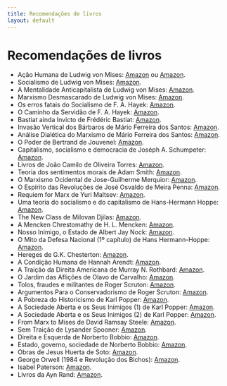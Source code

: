 ```yaml
---
title: Recomendações de livros
layout: default
---
```


# Recomendações de livros

- Ação Humana de Ludwig von Mises: [Amazon](https://amzn.to/3ZLxm8t) ou [Amazon](https://amzn.to/3JgXsZW).
- Socialismo de Ludwig von Mises: [Amazon](https://amzn.to/3ySZE5n).
- A Mentalidade Anticapitalista de Ludwig von Mises: [Amazon](https://amzn.to/3Tc4hR3).
- Marxismo Desmascarado de Ludwig von Mises: [Amazon](https://amzn.to/3yACU9P).
- Os erros fatais do Socialismo de F. A. Hayek: [Amazon](https://amzn.to/3Lf9HsK).
- O Caminho da Servidão de F. A. Hayek: [Amazon](https://amzn.to/402w20H).
- Bastiat ainda Invicto de Frédéric Bastiat: [Amazon](https://amzn.to/3FkdRfg).
- Invasão Vertical dos Bárbaros de Mário Ferreira dos Santos: [Amazon](https://amzn.to/3mQb4nD).
- Análise Dialética do Marxismo de Mário Ferreira dos Santos: [Amazon](https://amzn.to/3JgH0sP).
- O Poder de Bertrand de Jouvenel: [Amazon](https://amzn.to/3mMQ4y6).
- Capitalismo, socialismo e democracia de Joséph A. Schumpeter: [Amazon](https://amzn.to/3YKiTIJ).
- Livros de João Camilo de Oliveira Torres: [Amazon](https://amzn.to/42bIPQg). 
- Teoria dos sentimentos morais de Adam Smith: [Amazon](https://amzn.to/3LsMQtA). 
- O Marxismo Ocidental de Jose-Guilherme Merquior: [Amazon](https://amzn.to/3T9Tk2A). 
- O Espírito das Revoluções de José Osvaldo de Meira Penna: [Amazon](https://amzn.to/3FgOTgA).
- Requiem for Marx de Yuri Maltsev: [Amazon](https://amzn.to/4013qoA).
- Uma teoria do socialismo e do capitalismo de Hans-Hermann Hoppe: [Amazon](https://amzn.to/3yzkmH5).
- The New Class de Milovan Djilas: [Amazon](https://amzn.to/3l807NH).
- A Mencken Chrestomathy de H. L. Mencken: [Amazon](https://amzn.to/3ZIUAw9).
- Nosso Inimigo, o Estado de Albert Jay Nock: [Amazon](https://amzn.to/4273kh3).
- O Mito da Defesa Nacional (1º capítulo) de Hans Hermann-Hoppe: [Amazon](https://amzn.to/3JgfMCn).
- Hereges de G.K. Chesterton: [Amazon](https://amzn.to/3ZJIFy2).
- A Condição Humana de Hannah Arendt: [Amazon](https://amzn.to/3l6vpVg).
- A Traição da Direita Americana de Murray N. Rothbard: [Amazon](https://amzn.to/3JgOYSL). 
- O Jardim das Aflições de Olavo de Carvalho: [Amazon](https://amzn.to/3JyzJ7Z).
- Tolos, fraudes e militantes de Roger Scruton: [Amazon](https://amzn.to/3mNDY7P).
- Argumentos Para o Conservadorismo de Roger Scruton: [Amazon](https://amzn.to/3mTz6Og).
- A Pobreza do Historicismo de Karl Popper: [Amazon](https://amzn.to/3mD7JrJ).
- A Sociedade Aberta e os Seus Inimigos (1) de Karl Popper: [Amazon](https://amzn.to/3LlPXDU).
- A Sociedade Aberta e os Seus Inimigos (2) de Karl Popper: [Amazon](https://amzn.to/3TcBMmo).
- From Marx to Mises de David Ramsay Steele: [Amazon](https://amzn.to/3mRyloY).
- Sem Traição de Lysander Spooner: [Amazon](https://amzn.to/3Lg89i9).
- Direita e Esquerda de Norberto Bobbio: [Amazon](https://amzn.to/401Kkii).
- Estado, governo, sociedade de Norberto Bobbio: [Amazon](https://amzn.to/3J63v3y).
- Obras de Jesus Huerta de Soto: [Amazon](https://amzn.to/3FjXC1w).
- George Orwell (1984 e Revolução dos Bichos): [Amazon](https://amzn.to/3TgMecv).
- Isabel Paterson: [Amazon](https://amzn.to/3JbGV9D).
- Livros da Ayn Rand: [Amazon](https://amzn.to/3ZWnQzi).